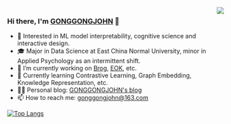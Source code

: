 <img align="right" src="https://github-readme-stats.vercel.app/api?username=gonggongjohn&show_icons=true&theme=tokyonight&hide_title=true" />

### Hi there, I'm [GONGGONGJOHN](https://gonggongjohn.me) 👋
- 🧐 Interested in ML model interpretability, cognitive science and interactive design.
- 🎓 Major in Data Science at East China Normal University, minor in Applied Psychology as an intermittent shift.
- 🔭 I’m currently working on [Brog](https://github.com/Y-jiji/Brog), [EOK](https://github.com/gonggongjohn/Evolution-Of-Knowledge), etc.
- 🌱 Currently learning Contrastive Learning, Graph Embedding, Knowledge Representation, etc.
- ✍🏻 Personal blog: [GONGGONGJOHN's blog](https://gonggongjohn.me)
- 📫 How to reach me: gonggongjohn@163.com

[![Top Langs](https://github-readme-stats.vercel.app/api/top-langs/?username=gonggongjohn&layout=compact&exclude_repo=blog)](https://github.com/anuraghazra/github-readme-stats)

<!--
**gonggongjohn/gonggongjohn** is a ✨ _special_ ✨ repository because its `README.md` (this file) appears on your GitHub profile.

Here are some ideas to get you started:

- 🔭 I’m currently working on ...
- 🌱 I’m currently learning ...
- 👯 I’m looking to collaborate on ...
- 🤔 I’m looking for help with ...
- 💬 Ask me about ...
- 📫 How to reach me: ...
- 😄 Pronouns: ...
- ⚡ Fun fact: ...
-->
